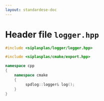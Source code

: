 ```yaml
---
layout: standardese-doc
---
```


# Header file `logger.hpp`

``` cpp
#include <siplasplas/logger/logger.hpp>

#include <siplasplas/cmake/export.hpp>

namespace cpp
{
    namespace cmake
    {
         spdlog::logger& log();
    }
}
```
